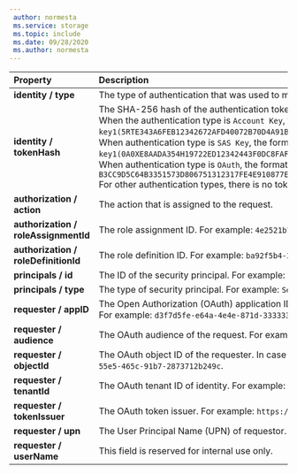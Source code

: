 ```yaml
---
 author: normesta
 ms.service: storage
 ms.topic: include
 ms.date: 09/28/2020
 ms.author: normesta
---
```


| Property | Description |
|:--- |:---|
|**identity / type** | The type of authentication that was used to make the request. For example: `OAuth`, `Kerberos`, `SAS Key`, `Account Key`, or `Anonymous` |
|**identity / tokenHash**|The SHA-256 hash of the authentication token used on the request. <br>When the authentication type is `Account Key`, the format is "key1 \| key2 (SHA256 hash of the key)". For example: `key1(5RTE343A6FEB12342672AFD40072B70D4A91BGH5CDF797EC56BF82B2C3635CE)`. <br>When authentication type is `SAS Key`, the format is "key1 \| key2 (SHA 256 hash of the key),SasSignature(SHA 256 hash of the SAS token)". For example: `key1(0A0XE8AADA354H19722ED12342443F0DC8FAF3E6GF8C8AD805DE6D563E0E5F8A),SasSignature(04D64C2B3A704145C9F1664F201123467A74D72DA72751A9137DDAA732FA03CF)`. When authentication type is `OAuth`, the format is "SHA 256 hash of the OAuth token". For example: `B3CC9D5C64B3351573D806751312317FE4E910877E7CBAFA9D95E0BE923DW25C`<br> For other authentication types, there is no tokenHash field. |
|**authorization / action** | The action that is assigned to the request. |
|**authorization / roleAssignmentId** | The role assignment ID. For example: `4e2521b7-13be-4363-aeda-111111111111`.|
|**authorization / roleDefinitionId** | The role definition ID. For example: `ba92f5b4-2d11-453d-a403-111111111111"`.|
|**principals / id** | The ID of the security principal. For example: `a4711f3a-254f-4cfb-8a2d-111111111111`.|
|**principals / type** | The type of security principal. For example: `ServicePrincipal`. |
|**requester / appID** | The Open Authorization (OAuth) application ID that is used as the requester. <br> For example: `d3f7d5fe-e64a-4e4e-871d-333333333333`.|
|**requester / audience** | The OAuth audience of the request. For example: `https://storage.azure.com`. |
|**requester / objectId** | The OAuth object ID of the requester. In case of Kerberos authentication, represents the object identifier of Kerberos authenticated user. For example: `0e0bf547-55e5-465c-91b7-2873712b249c`. |
|**requester / tenantId** | The OAuth tenant ID of identity. For example: `72f988bf-86f1-41af-91ab-222222222222`.|
|**requester / tokenIssuer** | The OAuth token issuer. For example: `https://sts.windows.net/72f988bf-86f1-41af-91ab-222222222222/`.|
|**requester / upn** | The User Principal Name (UPN) of requestor. For example: `someone@contoso.com`. |
|**requester / userName** | This field is reserved for internal use only.|
